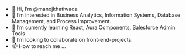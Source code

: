 - 👋 Hi, I’m @manojkhatiwada
- 👀 I’m interested in Business Analytics, Information Systems, Database Management, and Process Improvement.
- 🌱 I’m currently learning React, Aura Components, Salesforce Admin Tools
- 💞️ I’m looking to collaborate on front-end-projects.
- 📫 How to reach me ...

<!---
manojkhatiwada/manojkhatiwada is a ✨ special ✨ repository because its `README.md` (this file) appears on your GitHub profile.
You can click the Preview link to take a look at your changes.
--->
